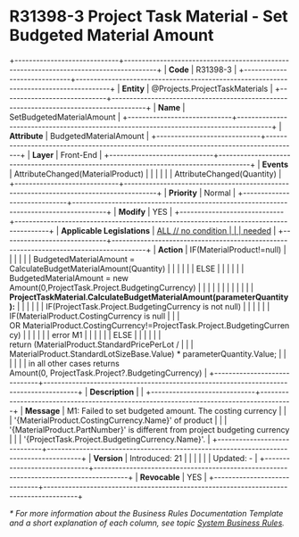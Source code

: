 ﻿---
erp.type: front-end-business-rule
erp.entity: Projects.ProjectTaskMaterials
---

# R31398-3 Project Task Material - Set Budgeted Material Amount
+-----------------------------+---------------------------------------------------------------------------------------+
| **Code**                    | R31398-3                                                                              |
+-----------------------------+---------------------------------------------------------------------------------------+
| **Entity**                  | @Projects.ProjectTaskMaterials                                                                   |
+-----------------------------+---------------------------------------------------------------------------------------+
| **Name**                    | SetBudgetedMaterialAmount                                                             |
+-----------------------------+---------------------------------------------------------------------------------------+
| **Attribute**               | BudgetedMaterialAmount                                                                |
+-----------------------------+---------------------------------------------------------------------------------------+
| **Layer**                   | Front-End                                                                             |
+-----------------------------+---------------------------------------------------------------------------------------+
| **Events**                  | AttributeChanged(MaterialProduct)                                                     |
|                             |                                                                                       |
|                             | AttributeChanged(Quantity)                                                            |
+-----------------------------+---------------------------------------------------------------------------------------+
| **Priority**                | Normal                                                                                |
+-----------------------------+---------------------------------------------------------------------------------------+
| **Modify**                  | YES                                                                                   |
+-----------------------------+---------------------------------------------------------------------------------------+
| **Applicable Legislations** | [ALL // no condition                                                                  |
|                             | needed](https://confluence.erp.net/display/techdoc/Country+Specific+Functionality)    |
+-----------------------------+---------------------------------------------------------------------------------------+
| **Action**                  | IF(MaterialProduct!=null)                                                             |
|                             |                                                                                       |
|                             | BudgetedMaterialAmount = CalculateBudgetMaterialAmount(Quantity)                      |
|                             |                                                                                       |
|                             | ELSE                                                                                  |
|                             |                                                                                       |
|                             | BudgetedMaterialAmount = new Amount(0,ProjectTask.Project.BudgetingCurrency)          |
|                             |                                                                                       |
|                             |                                                                                       |
|                             |                                                                                       |
|                             | **ProjectTaskMaterial.CalculateBudgetMaterialAmount(parameterQuantity):**             |
|                             |                                                                                       |
|                             | IF(ProjectTask.Project.BudgetingCurrency is not null)                                 |
|                             |                                                                                       |
|                             | IF(MaterialProduct.CostingCurrency is null                                            |
|                             | OR MaterialProduct.CostingCurrency!=ProjectTask.Project.BudgetingCurrency)            |
|                             |                                                                                       |
|                             | error M1                                                                              |
|                             |                                                                                       |
|                             | ELSE                                                                                  |
|                             |                                                                                       |
|                             | return (MaterialProduct.StandardPricePerLot /                                         |
|                             | MaterialProduct.StandardLotSizeBase.Value) \* parameterQuantity.Value;                |
|                             |                                                                                       |
|                             | in all other cases returns Amount(0, ProjectTask.Project?.BudgetingCurrency)          |
+-----------------------------+---------------------------------------------------------------------------------------+
| **Description**             |                                                                                       |
+-----------------------------+---------------------------------------------------------------------------------------+
| **Message**                 | M1: Failed to set budgeted amount. The costing currency                               |
|                             | \'{MaterialProduct.CostingCurrency.Name}\' of product                                 |
|                             | \'{MaterialProduct.PartNumber}\' is different from project budgeting currency         |
|                             | \'{ProjectTask.Project.BudgetingCurrency.Name}\'.                                     |
+-----------------------------+---------------------------------------------------------------------------------------+
| **Version**                 | Introduced: 21                                                                        |
|                             |                                                                                       |
|                             | Updated: -                                                                            |
+-----------------------------+---------------------------------------------------------------------------------------+
| **Revocable**               | YES                                                                                   |
+-----------------------------+---------------------------------------------------------------------------------------+

*\* For more information about the Business Rules Documentation Template and a short explanation of each column, see
topic [System Business Rules](../templates/template-description-system-business-rules.md).*

  

  
